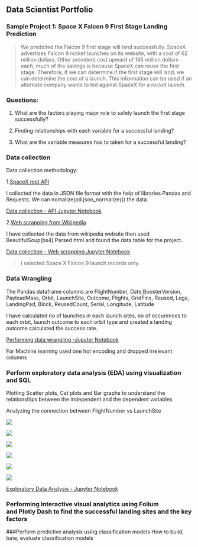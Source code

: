 ## Data Scientist Portfolio

### Sample Project 1: Space X Falcon 9 First Stage Landing Prediction
>We predicted the Falcon 9 first stage will land successfully. SpaceX advertises Falcon 9 rocket launches on its website, with a cost of 62 million dollars.
Other providers cost upward of 165 million dollars each, much of the savings is because SpaceX can reuse the first stage. 
Therefore, if we can determine if the first stage will land, we can determine the cost of a launch. This information can be used if an alternate company wants to bid against SpaceX for a rocket launch.

### Questions:

1. What are the factors playing major role to safely launch the first stage successfully?

2. Finding relationships with each variable for a successful landing?

3. What are the variable measures has to taken for a successful landing?

### Data collection

Data collection methodology:

1.[SpaceX rest API](https://api.spacexdata.com/v4/rockets/)

   I collected the data in JSON file format with the help of libraries Pandas and Requests. We can nomalize(pd.json_normalize()) the data.
   
   [Data collection - API Jupyter Notebook](https://github.com/HariharasudhanRajaguru-DS/IBM_Data-Science-/blob/main/jupyter-labs-spacex-data-collection-api.ipynb)
   
2.[Web scrapping from Wikipedia](https://en.wikipedia.org/w/index.php?title=List_of_Falcon_9_and_Falcon_Heavy_launches&oldid=1027686922)

   I have collected the data from wikipedia website then used BeautifulSoup(bs4) Parsed html and found the data table for the project.
   
   [Data collection - Web scrapping Jupyter Notebook](https://github.com/HariharasudhanRajaguru-DS/IBM_Data-Science-/blob/main/CapstoneProject_Web%20Scraping%20(1).ipynb)

>I selected Space X Falcon 9 launch records only.

### Data Wrangling

The Pandas dataframe columns are FlightNumber, Date,BoosterVersion, PayloadMass, Orbit, LaunchSite, Outcome, Flights, GridFins, Reused, Legs, LandingPad, Block, ReusedCount, Serial, Longitude, Latitude

I have calculated no of launches in each launch sites, no of occurences to each orbit, launch outcome to each orbit type and created a landing outcome calculated the success rate. 

[Performing data wrangling -Jupyter Notebook](https://github.com/HariharasudhanRajaguru-DS/IBM_Data-Science-/blob/main/Capstone_project-week1_Data%20Wrangling.ipynb)

For Machine learning used one hot encoding and dropped irrelevant columns 

### Perform exploratory data analysis (EDA) using visualization and SQL

Plotting Scatter plots, Cat plots and Bar graphs to understand the relationships between the independent and the dependent variables

Analyzing the connection between FlightNumber vs LaunchSite


![](https://github.com/HariharasudhanRajaguru-DS/Hariharasudhan-Rajaguru/blob/main/images/FlightNumber%20vs%20LaunchSite.png)



[](https://github.com/HariharasudhanRajaguru-DS/Hariharasudhan-Rajaguru/blob/main/images/FlightNumber%20vs.%20PayloadMass.png)




![](https://github.com/HariharasudhanRajaguru-DS/Hariharasudhan-Rajaguru/blob/main/images/FlightNumber%20and%20Orbit%20type.png)




![](https://github.com/HariharasudhanRajaguru-DS/Hariharasudhan-Rajaguru/blob/main/images/Payload%20and%20Launch%20Site.png)




![](https://github.com/HariharasudhanRajaguru-DS/Hariharasudhan-Rajaguru/blob/main/images/Payload%20and%20Orbit%20type.png)




![](https://github.com/HariharasudhanRajaguru-DS/Hariharasudhan-Rajaguru/blob/main/images/launch%20success%20yearly%20trend.png)





![](https://github.com/HariharasudhanRajaguru-DS/Hariharasudhan-Rajaguru/blob/main/images/success%20rate%20of%20each%20orbit%20type.png)





[Exploratory Data Analysis - Jupyter Notebook](https://github.com/HariharasudhanRajaguru-DS/IBM_Data-Science-/blob/main/Capstone_project-week2-DataAnalysis_EDA_matplotlib.ipynb)

### Performing interactive visual analytics using Folium and Plotly Dash to find the successful landing sites and the key factors
###Perform predictive analysis using classification models
How to build, tune, evaluate classification models



